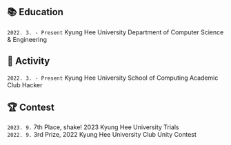 ## 📚 Education
`2022. 3. - Present` Kyung Hee University Department of Computer Science & Engineering  

## 🌟 Activity
`2022. 3. - Present` Kyung Hee University School of Computing Academic Club Hacker  

## 🏆 Contest
`2023. 9.` 7th Place, shake! 2023 Kyung Hee University Trials  
`2022. 9.` 3rd Prize, 2022 Kyung Hee University Club Unity Contest  
